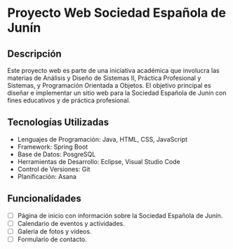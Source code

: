 # Proyecto Web Sociedad Española de Junín

## Descripción
Este proyecto web es parte de una iniciativa académica que involucra las materias de Análisis y Diseño de Sistemas II, Práctica Profesional y Sistemas, y Programación Orientada a Objetos. El objetivo principal es diseñar e implementar un sitio web para la Sociedad Española de Junín con fines educativos y de práctica profesional.

## Tecnologías Utilizadas
- Lenguajes de Programación: Java, HTML, CSS, JavaScript
- Framework: Spring Boot
- Base de Datos: PosgreSQL
- Herramientas de Desarrollo: Eclipse, Visual Studio Code
- Control de Versiones: Git
- Planificación: Asana

## Funcionalidades
- [ ] Página de inicio con información sobre la Sociedad Española de Junín.
- [ ] Calendario de eventos y actividades.
- [ ] Galería de fotos y vídeos.
- [ ] Formulario de contacto.
